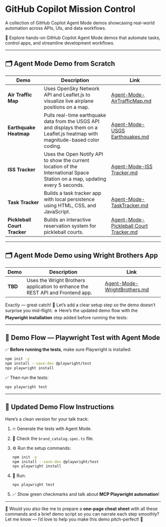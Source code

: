 # GitHub Copilot Mission Control

A collection of GitHub Copilot Agent Mode demos showcasing real-world automation across APIs, UIs, and data workflows.

🚀 Explore hands-on GitHub Copilot Agent Mode demos that automate tasks, control apps, and streamline development workflows.

---

## 🗂️ Agent Mode Demo from Scratch

| Demo | Description | Link |
|------|-------------|------|
| **Air Traffic Map** | Uses OpenSky Network API and Leaflet.js to visualize live airplane positions on a map. | [Agent-Mode-AirTrafficMap.md](Agent-Mode-AirTrafficMap.md) |
| **Earthquake Heatmap** | Pulls real-time earthquake data from the USGS API and displays them on a Leaflet.js heatmap with magnitude-based color coding. | [Agent-Mode-USGS Earthquakes.md](Agent-Mode-USGS%20Earthquakes.md) |
| **ISS Tracker** | Uses the Open Notify API to show the current location of the International Space Station on a map, updating every 5 seconds. | [Agent-Mode-ISS Tracker.md](Agent-Mode-ISS%20Tracker.md) |
| **Task Tracker** | Builds a task tracker app with local persistence using HTML, CSS, and JavaScript. | [Agent-Mode-TaskTracker.md](Agent-Mode-TaskTracker.md) |
| **Pickleball Court Tracker** | Builds an interactive reservation system for pickleball courts. | [Agent-Mode-Pickleball Court Tracker.md](Agent-Mode-PickleballCourtTracker.md) |

---

## 🗂️ Agent Mode Demo using Wright Brothers App

| Demo | Description | Link |
|------|-------------|------|
| **TBD** | Uses the Wright Brothers application to enhance the REST API and Frontend app. | [Agent-Mode-WrightBrothers.md](Agent-Mode-WrightBrothers.md) |



Exactly — great catch! 🎯 Let’s add a clear setup step so the demo doesn’t surprise you mid-flight. ✈️ Here’s the updated demo flow with the **Playwright installation** step added before running the tests:

---

## 🧭 Demo Flow — Playwright Test with Agent Mode

✅ **Before running the tests**, make sure Playwright is installed:

```bash
npm init -y
npm install --save-dev @playwright/test
npx playwright install
```

✅ Then run the tests:

```bash
npx playwright test
```

---

## 🎁 Updated Demo Flow Instructions

Here’s a clean version for your talk track:

1. 🔥 Generate the tests with Agent Mode.
2. 📂 Check the `brand_catalog.spec.ts` file.
3. ⚙️ Run the setup commands:

   ```bash
   npm init -y
   npm install --save-dev @playwright/test
   npx playwright install
   ```
4. 🏃 Run:

   ```bash
   npx playwright test
   ```
5. ✅ Show green checkmarks and talk about **MCP Playwright automation**!

---

🎯 Would you also like me to prepare a **one-page cheat sheet** with all these commands and a brief demo script so you can narrate each step smoothly? Let me know — I’d love to help you make this demo pitch-perfect! 🎸
